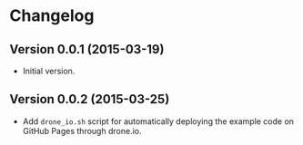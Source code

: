 # Changelog

## Version 0.0.1 (2015-03-19)

* Initial version.


## Version 0.0.2 (2015-03-25)

* Add `drone_io.sh` script for automatically deploying the example code on
  GitHub Pages through drone.io.
